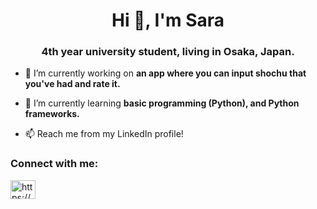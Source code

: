 <h1 align="center">Hi 👋, I'm Sara</h1>
<h3 align="center">4th year university student, living in Osaka, Japan.</h3>

- 🔭 I’m currently working on **an app where you can input shochu that you've had and rate it.**

- 🌱 I’m currently learning **basic programming (Python), and Python frameworks.**

- 📫 Reach me from my LinkedIn profile!

<h3 align="left">Connect with me:</h3>
<p align="left">
<a href="https://linkedin.com/in/https://www.linkedin.com/in/sara-kaneki-415473252/" target="blank"><img align="center" src="https://raw.githubusercontent.com/rahuldkjain/github-profile-readme-generator/master/src/images/icons/Social/linked-in-alt.svg" alt="https://www.linkedin.com/in/sara-kaneki-415473252/" height="30" width="40" /></a>
</p>
